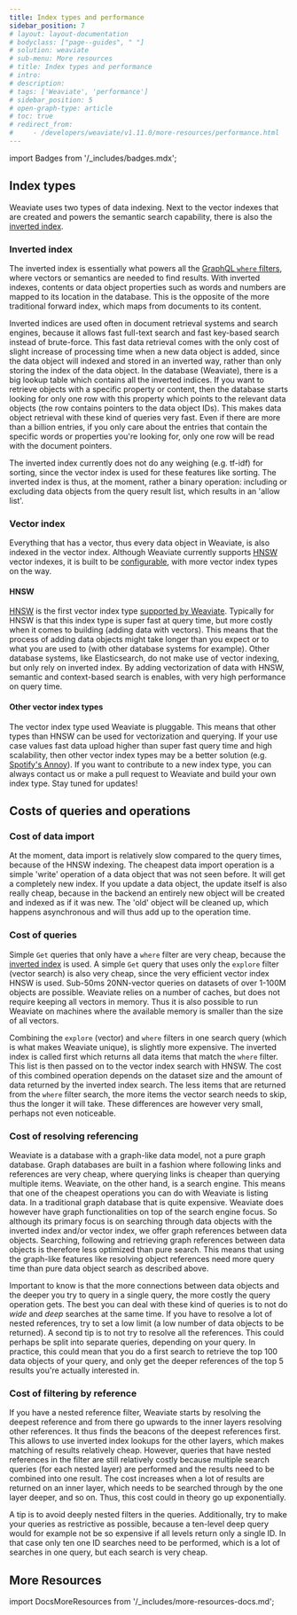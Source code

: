 ```yaml
---
title: Index types and performance
sidebar_position: 7
# layout: layout-documentation
# bodyclass: ["page--guides", " "]
# solution: weaviate
# sub-menu: More resources
# title: Index types and performance
# intro: 
# description: 
# tags: ['Weaviate', 'performance']
# sidebar_position: 5
# open-graph-type: article
# toc: true
# redirect_from:
#     - /developers/weaviate/v1.11.0/more-resources/performance.html
---
```

import Badges from '/_includes/badges.mdx';

<Badges/>

<!-- TODO: Unclear whether this page should be incorporated into another page, e.g. something to do with indexing, resource planning or architecture. -->
## Index types
Weaviate uses two types of data indexing. Next to the vector indexes that are created and powers the semantic search capability, there is also the [inverted index](https://en.wikipedia.org/wiki/Inverted_index).

### Inverted index
The inverted index is essentially what powers all the [GraphQL `where` filters](../api/graphql/filters.md#where-filter), where vectors or semantics are needed to find results. With inverted indexes, contents or data object properties such as words and numbers are mapped to its location in the database. This is the opposite of the more traditional forward index, which maps from documents to its content.

Inverted indices are used often in document retrieval systems and search engines, because it allows fast full-text search and fast key-based search instead of brute-force. This fast data retrieval comes with the only cost of slight increase of processing time when a new data object is added, since the data object will indexed and stored in an inverted way, rather than only storing the index of the data object. In the database (Weaviate), there is a big lookup table which contains all the inverted indices. If you want to retrieve objects with a specific property or content, then the database starts looking for only one row with this property which points to the relevant data objects (the row contains pointers to the data object IDs). This makes data object retrieval with these kind of queries very fast. Even if there are more than a billion entries, if you only care about the entries that contain the specific words or properties you're looking for, only one row will be read with the document pointers. 

The inverted index currently does not do any weighing (e.g. tf-idf) for sorting, since the vector index is used for these features like sorting. The inverted index is thus, at the moment, rather a binary operation: including or excluding data objects from the query result list, which results in an 'allow list'. 

### Vector index
Everything that has a vector, thus every data object in Weaviate, is also indexed in the vector index. Although Weaviate currently supports [HNSW](https://arxiv.org/abs/1603.09320) vector indexes, it is built to be [configurable](/developers/weaviate/concepts/vector-index-plugins.md), with more vector index types on the way. 

#### HNSW 
[HNSW](https://arxiv.org/abs/1603.09320) is the first vector index type [supported by Weaviate](/developers/weaviate/concepts/vector-index-plugins.md#hnsw). Typically for HNSW is that this index type is super fast at query time, but more costly when it comes to building (adding data with vectors). This means that the process of adding data objects might take longer than you expect or to what you are used to (with other database systems for example). Other database systems, like Elasticsearch, do not make use of vector indexing, but only rely on inverted index. By adding vectorization of data with HNSW, semantic and context-based search is enables, with very high performance on query time. 

#### Other vector index types
The vector index type used Weaviate is pluggable. This means that other types than HNSW can be used for vectorization and querying. If your use case values fast data upload higher than super fast query time and high scalability, then other vector index types may be a better solution (e.g. [Spotify's Annoy](https://github.com/spotify/annoy)). If you want to contribute to a new index type, you can always contact us or make a pull request to Weaviate and build your own index type. Stay tuned for updates!


## Costs of queries and operations

### Cost of data import
At the moment, data import is relatively slow compared to the query times, because of the HNSW indexing. The cheapest data import operation is a simple 'write' operation of a data object that was not seen before. It will get a completely new index. If you update a data object, the update itself is also really cheap, because in the backend an entirely new object will be created and indexed as if it was new. The 'old' object will be cleaned up, which happens asynchronous and will thus add up to the operation time.

### Cost of queries
Simple `Get` queries that only have a `where` filter are very cheap, because the [inverted index](#inverted-index) is used. A simple `Get` query that uses only the `explore` filter (vector search) is also very cheap, since the very efficient vector index HNSW is used. Sub-50ms 20NN-vector queries on datasets of over 1-100M objects are possible. Weaviate relies on a number of caches, but does not require keeping all vectors in memory. Thus it is also possible to run Weaviate on machines where the available memory is smaller than the size of all vectors. 

Combining the `explore` (vector) and `where` filters in one search query (which is what makes Weaviate unique), is slightly more expensive. The inverted index is called first which returns all data items that match the `where` filter. This list is then passed on to the vector index search with HNSW. The cost of this combined operation depends on the dataset size and the amount of data returned by the inverted index search. The less items that are returned from the `where` filter search, the more items the vector search needs to skip, thus the longer it will take. These differences are however very small, perhaps not even noticeable.

### Cost of resolving referencing
Weaviate is a database with a graph-like data model, not a pure graph database. Graph databases are built in a fashion where following links and references are very cheap, where querying links is cheaper than querying multiple items. Weaviate, on the other hand, is a search engine. This means that one of the cheapest operations you can do with Weaviate is listing data. In a traditional graph database that is quite expensive. Weaviate does however have graph functionalities on top of the search engine focus. So although its primary focus is on searching through data objects with the inverted index and/or vector index, we offer graph references between data objects. Searching, following and retrieving graph references between data objects is therefore less optimized than pure search. This means that using the graph-like features like resolving object references need more query time than pure data object search as described above. 

Important to know is that the more connections between data objects and the deeper you try to query in a single query, the more costly the query operation gets. The best you can deal with these kind of queries is to not do *wide* and *deep* searches at the same time. If you have to resolve a lot of nested references, try to set a low limit (a low number of data objects to be returned). A second tip is to not try to resolve all the references. This could perhaps be split into separate queries, depending on your query. In practice, this could mean that you do a first search to retrieve the top 100 data objects of your query, and only get the deeper references of the top 5 results you're actually interested in. 

### Cost of filtering by reference
If you have a nested reference filter, Weaviate starts by resolving the deepest reference and from there go upwards to the inner layers resolving other references. It thus finds the beacons of the deepest references first. This allows to use inverted index lookups for the other layers, which makes matching of results relatively cheap. However, queries that have nested references in the filter are still relatively costly because multiple search queries (for each nested layer) are performed and the results need to be combined into one result. The cost increases when a lot of results are returned on an inner layer, which needs to be searched through by the one layer deeper, and so on. Thus, this cost could in theory go up exponentially. 

A tip is to avoid deeply nested filters in the queries. Additionally, try to make your queries as restrictive as possible, because a ten-level deep query would for example not be so expensive if all levels return only a single ID. In that case only ten one ID searches need to be performed, which is a lot of searches in one query, but each search is very cheap. 


## More Resources

import DocsMoreResources from '/_includes/more-resources-docs.md';

<DocsMoreResources />